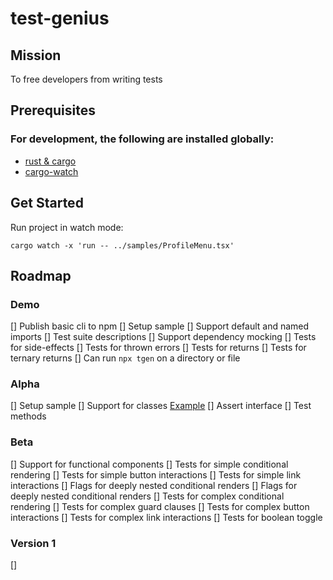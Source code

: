 # test-genius

## Mission

To free developers from writing tests

## Prerequisites

### For development, the following are installed globally:

- [rust & cargo](https://www.rust-lang.org/learn/get-started)
- [cargo-watch](https://crates.io/crates/cargo-watch)

## Get Started

Run project in watch mode:

```
cargo watch -x 'run -- ../samples/ProfileMenu.tsx'
```

## Roadmap

### Demo

[] Publish basic cli to npm
[] Setup sample
[] Support default and named imports
[] Test suite descriptions
[] Support dependency mocking
[] Tests for side-effects
[] Tests for thrown errors
[] Tests for returns
[] Tests for ternary returns
[] Can run `npx tgen` on a directory or file

### Alpha

[] Setup sample
[] Support for classes [Example](https://dev.to/dstrekelj/how-to-test-classes-with-jest-jif)
[] Assert interface
[] Test methods

### Beta

[] Support for functional components
[] Tests for simple conditional rendering
[] Tests for simple button interactions
[] Tests for simple link interactions
[] Flags for deeply nested conditional renders
[] Flags for deeply nested conditional renders
[] Tests for complex conditional rendering
[] Tests for complex guard clauses
[] Tests for complex button interactions
[] Tests for complex link interactions
[] Tests for boolean toggle

### Version 1

[]
